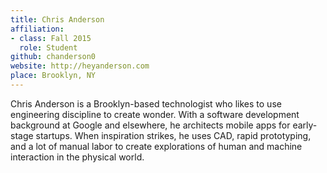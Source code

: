 ```yaml
---
title: Chris Anderson
affiliation:
- class: Fall 2015
  role: Student
github: chanderson0
website: http://heyanderson.com
place: Brooklyn, NY
---
```

Chris Anderson is a Brooklyn-based technologist who likes to use engineering discipline to create wonder. With a software development background at Google and elsewhere, he architects mobile apps for early-stage startups. When inspiration strikes, he uses CAD, rapid prototyping, and a lot of manual labor to create explorations of human and machine interaction in the physical world.